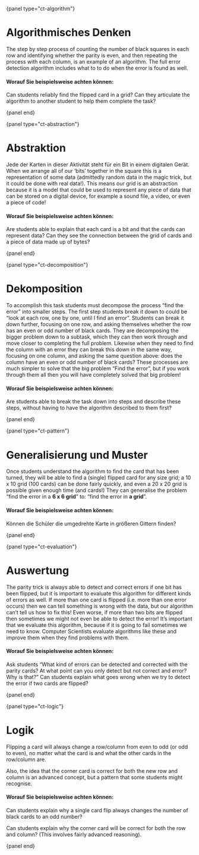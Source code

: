 {panel type="ct-algorithm"}

# Algorithmisches Denken

The step by step process of counting the number of black squares in each row and identifying whether the parity is even, and then repeating the process with each column, is an example of an algorithm. The full error detection algorithm includes what to to do when the error is found as well.

#### Worauf Sie beispielsweise achten können:

Can students reliably find the flipped card in a grid? Can they articulate the algorithm to another student to help them complete the task?

{panel end}

{panel type="ct-abstraction"}

# Abstraktion

Jede der Karten in dieser Aktivität steht für ein Bit in einem digitalen Gerät. When we arrange all of our ‘bits’ together in the square this is a representation of some data (admittedly random data in the magic trick, but it could be done with real data!). This means our grid is an abstraction because it is a model that could be used to represent any piece of data that can be stored on a digital device, for example a sound file, a video, or even a piece of code!

#### Worauf Sie beispielsweise achten können:

Are students able to explain that each card is a bit and that the cards can represent data? Can they see the connection between the grid of cards and a piece of data made up of bytes?

{panel end}

{panel type="ct-decomposition"}

# Dekomposition

To accomplish this task students must decompose the process “find the error” into smaller steps. The first step students break it down to could be “look at each row, one by one, until I find an error”. Students can break it down further, focusing on one row, and asking themselves whether the row has an even or odd number of black cards. They are decomposing the bigger problem down to a subtask, which they can then work through and move closer to completing the full problem. Likewise when they need to find the column with an error they can break this down in the same way, focusing on one column, and asking the same question above: does the column have an even or odd number of black cards? These processes are much simpler to solve that the big problem “Find the error”, but if you work through them all then you will have completely solved that big problem!

#### Worauf Sie beispielsweise achten können:

Are students able to break the task down into steps and describe these steps, without having to have the algorithm described to them first?

{panel end}

{panel type="ct-pattern"}

# Generalisierung und Muster

Once students understand the algorithm to find the card that has been turned, they will be able to find a (single) flipped card for any size grid; a 10 x 10 grid (100 cards) can be done fairly quickly, and even a 20 x 20 grid is possible given enough time (and cards!) They can generalise the problem “find the error in a **6 x 6 grid**” to: “find the error in **a grid**”.

#### Worauf Sie beispielsweise achten können:

Können die Schüler die umgedrehte Karte in größeren Gittern finden?

{panel end}

{panel type="ct-evaluation"}

# Auswertung

The parity trick is always able to detect and correct errors if one bit has been flipped, but it is important to evaluate this algorithm for different kinds of errors as well. If more than one card is flipped (i.e. more than one error occurs) then we can tell something is wrong with the data, but our algorithm can’t tell us how to fix this! Even worse, if more than two bits are flipped then sometimes we might not even be able to detect the error! It’s important that we evaluate this algorithm, because if it is going to fail sometimes we need to know. Computer Scientists evaluate algorithms like these and improve them when they find problems with them.

#### Worauf Sie beispielsweise achten können:

Ask students “What kind of errors can be detected and corrected with the parity cards? At what point can you only detect but not correct and error? Why is that?” Can students explain what goes wrong when we try to detect the error if two cards are flipped?

{panel end}

{panel type="ct-logic"}

# Logik

Flipping a card will always change a row/column from even to odd (or odd to even), no matter what the card is and what the other cards in the row/column are.

Also, the idea that the corner card is correct for both the new row and column is an advanced concept, but a pattern that some students might recognise.

#### Worauf Sie beispielsweise achten können:

Can students explain why a single card flip always changes the number of black cards to an odd number?

Can students explain why the corner card will be correct for both the row and column? (This involves fairly advanced reasoning).

{panel end}